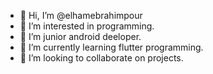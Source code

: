- 👋 Hi, I’m @elhamebrahimpour
- 👀 I’m interested in programming.
- 🌱 I’m junior android deeloper.
- 🌱 I’m currently learning flutter programming.
- 💞️ I’m looking to collaborate on projects.

<!---
elhamebrahimpour/elhamebrahimpour is a ✨ special ✨ repository because its `README.md` (this file) appears on your GitHub profile.
You can click the Preview link to take a look at your changes.
--->
